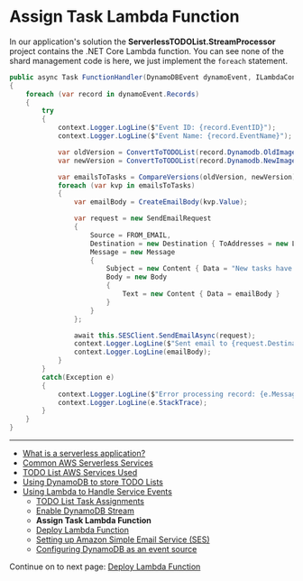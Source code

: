 # Assign Task Lambda Function

In our application's solution the **ServerlessTODOList.StreamProcessor** project contains the .NET Core Lambda function.
You can see none of the shard management code is here, we just implement the `foreach` statement.

```csharp
public async Task FunctionHandler(DynamoDBEvent dynamoEvent, ILambdaContext context)
{
    foreach (var record in dynamoEvent.Records)
    {
        try
        {
            context.Logger.LogLine($"Event ID: {record.EventID}");
            context.Logger.LogLine($"Event Name: {record.EventName}");

            var oldVersion = ConvertToTODOList(record.Dynamodb.OldImage);
            var newVersion = ConvertToTODOList(record.Dynamodb.NewImage);

            var emailsToTasks = CompareVersions(oldVersion, newVersion);
            foreach (var kvp in emailsToTasks)
            {
                var emailBody = CreateEmailBody(kvp.Value);

                var request = new SendEmailRequest
                {
                    Source = FROM_EMAIL,
                    Destination = new Destination { ToAddresses = new List<string> { kvp.Key } },
                    Message = new Message
                    {
                        Subject = new Content { Data = "New tasks have been assigned to you." },
                        Body = new Body
                        {
                            Text = new Content { Data = emailBody }
                        }
                    }
                };

                await this.SESClient.SendEmailAsync(request);
                context.Logger.LogLine($"Sent email to {request.Destination.ToAddresses[0]}");
                context.Logger.LogLine(emailBody);
            }
        }
        catch(Exception e)
        {
            context.Logger.LogLine($"Error processing record: {e.Message}");
            context.Logger.LogLine(e.StackTrace);
        }
    }
}
```

<!-- Generated Navigation -->
---

* [What is a serverless application?](../WhatIsServerless.md)
* [Common AWS Serverless Services](../CommonServerlessServices.md)
* [TODO List AWS Services Used](../TODOListServices.md)
* [Using DynamoDB to store TODO Lists](../DynamoDBModule/WhatIsDynamoDB.md)
* [Using Lambda to Handle Service Events](../StreamProcessing/ServiceEvents.md)
  * [TODO List Task Assignments](../StreamProcessing/TODOTaskListAssignment.md)
  * [Enable DynamoDB Stream](../StreamProcessing/EnableDynamoDBStream.md)
  * **Assign Task Lambda Function**
  * [Deploy Lambda Function](../StreamProcessing/DeployLambdaFunction.md)
  * [Setting up Amazon Simple Email Service (SES)](../StreamProcessing/SettingUpSES.md)
  * [Configuring DynamoDB as an event source](../StreamProcessing/ConfigureLambdaEventSource.md)

Continue on to next page: [Deploy Lambda Function](../StreamProcessing/DeployLambdaFunction.md)

